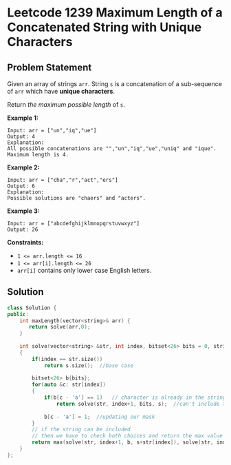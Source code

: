 # Leetcode 1239 Maximum Length of a Concatenated String with Unique Characters

## Problem Statement

Given an array of strings `arr`. String `s` is a concatenation of a sub-sequence of `arr` which have **unique characters**.

Return _the maximum possible length_ of `s`.

**Example 1:**

```text
Input: arr = ["un","iq","ue"]
Output: 4
Explanation: 
All possible concatenations are "","un","iq","ue","uniq" and "ique".
Maximum length is 4.
```

**Example 2:**

```text
Input: arr = ["cha","r","act","ers"]
Output: 6
Explanation: 
Possible solutions are "chaers" and "acters".
```

**Example 3:**

```text
Input: arr = ["abcdefghijklmnopqrstuvwxyz"]
Output: 26
```

**Constraints:**

* `1 <= arr.length <= 16`
* `1 <= arr[i].length <= 26`
* `arr[i]` contains only lower case English letters.

## Solution

```cpp
class Solution {
public:
    int maxLength(vector<string>& arr) {
       return solve(arr,0);
    }
    
    int solve(vector<string> &str, int index, bitset<26> bits = 0, string s="")
    {
        if(index == str.size()) 
            return s.size();  //base case
        
        bitset<26> b{bits};
        for(auto &c: str[index])
        {
            if(b[c - 'a'] == 1)   // character is already in the string
                return solve(str, index+1, bits, s);  //can't include this string
            
            b[c - 'a'] = 1;  //updating our mask
        }
        // if the string can be included
        // then we have to check both choices and return the max value we get
        return max(solve(str, index+1, b, s+str[index]), solve(str, index+1, bits, s)); 
    }
};
```

